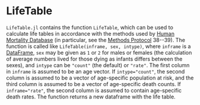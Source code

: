 # LifeTable
`LifeTable.jl` contains the function `LifeTable`, which can be used to calculate life tables in accordance with the methods used by [Human Mortality Database](http://www.mortality.org/) (in particular, see the [Methods Protocol](http://www.mortality.org/Public/Docs/MethodsProtocol.pdf) 38--39). The function is called like `LifeTable(inframe, sex, intype)`, where `inframe` is a [DataFrame](https://github.com/JuliaStats/DataFrames.jl), `sex` may be given as `1` or `2` for males or females (the calculation of average numbers lived for those dying as infants differs between the sexes), and `intype` can be `"count"` (the default) or `"rate"`. The first column in `inframe` is assumed to be an age vector. If `intype="count"`, the second column is assumed to be a vector of age-specific population at risk, and the third column is assumed to be a vector of age-specific death counts. If `inframe="rate"`, the second column is assumed to contain age-specific death rates. The function returns a new dataframe with the life table.
